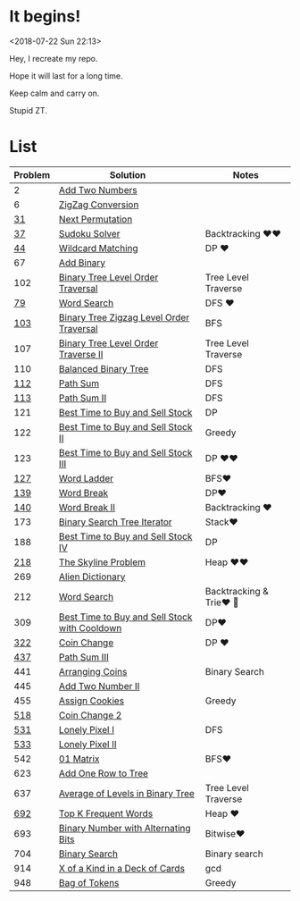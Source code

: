 # It begins!
<2018-07-22 Sun 22:13>

Hey, I recreate my repo.

Hope it will last for a long time.

Keep calm and carry on.

Stupid ZT.

# List
| Problem | Solution | Notes|
| ------ | ------ |----|
| 2| [Add Two Numbers](https://github.com/happygirlzt/LeetCode/blob/master/Java/AddTwoNumbers.java) |
| 6 | [ZigZag Conversion](https://github.com/happygirlzt/LeetCode/blob/master/Java/ZigZagConversion.java) | |
|[31](https://leetcode.com/problems/next-permutation/) | [Next Permutation](https://github.com/happygirlzt/LeetCode/blob/master/Java/NextPermutation.java) |  |
|[37](https://leetcode.com/problems/sudoku-solver/) | [Sudoku Solver](https://github.com/happygirlzt/LeetCode/blob/master/Java/SudokuSolver.java) | Backtracking ❤️❤️|
|[44](https://leetcode.com/problems/wildcard-matching/) | [Wildcard Matching](https://github.com/happygirlzt/LeetCode/blob/master/Java/WildcardMatching.java) | DP ❤️|
| 67 | [Add Binary](https://github.com/happygirlzt/LeetCode/blob/master/Java/AddBinary.java) | 
|102| [Binary Tree Level Order Traversal](https://github.com/happygirlzt/LeetCode/blob/master/Java/BTLevelOrderTraversal.java) | Tree Level Traverse |
|[79](https://leetcode.com/problems/word-search/)| [Word Search](https://github.com/happygirlzt/LeetCode/blob/master/Java/WordSearch.java) | DFS ❤️||
|[103](https://leetcode.com/problems/binary-tree-zigzag-level-order-traversal/) | [Binary Tree Zigzag Level Order Traversal](https://github.com/happygirlzt/LeetCode/blob/master/Java/BinaryTreeZigzagLevelOrderTraversal.java) | BFS|
|107|[Binary Tree Level Order Traverse II](https://github.com/happygirlzt/LeetCode/blob/master/Java/BTLevelOrderTraversal2.java)|Tree Level Traverse|
|110| [Balanced Binary Tree](https://github.com/happygirlzt/LeetCode/blob/master/Java/BalancedBinaryTree.java) |DFS|
|[112](https://leetcode.com/problems/path-sum/) | [Path Sum](https://github.com/happygirlzt/LeetCode/blob/master/Java/PathSum.java) | DFS 
|[113](https://leetcode.com/problems/path-sum-ii/) | [Path Sum II](https://github.com/happygirlzt/LeetCode/blob/master/Java/PathSum2.java) | DFS|
|121|[Best Time to Buy and Sell Stock](https://github.com/happygirlzt/LeetCode/blob/master/Java/BestTimeToBuyAndSellStock.java) | DP|
|122| [Best Time to Buy and Sell Stock II](https://github.com/happygirlzt/LeetCode/blob/master/Java/BestTimeToBuyAndSellStock2.java) | Greedy|
|123|[Best Time to Buy and Sell Stock III](https://github.com/happygirlzt/LeetCode/blob/master/Java/BestTimeToBuyAndSellStock3.java) | DP ❤️❤️ |
|[127](https://leetcode.com/problems/word-ladder/)|[Word Ladder](https://github.com/happygirlzt/LeetCode/blob/master/Java/WordLadder.java) |BFS❤️|
|[139](https://leetcode.com/problems/word-break/) | [Word Break](https://github.com/happygirlzt/LeetCode/blob/master/Java/WordBreak.java) | DP❤️ |
|[140](https://leetcode.com/problems/word-break-ii/)| [Word Break II](https://github.com/happygirlzt/LeetCode/blob/master/Java/WordBreak2.java)  |Backtracking ❤️
|173| [Binary Search Tree Iterator](https://github.com/happygirlzt/LeetCode/blob/master/Java/BinarySearchTreeIterator.java) |Stack❤️|
|188|[Best Time to Buy and Sell Stock IV](https://github.com/happygirlzt/LeetCode/blob/master/Java/BestTimeToBuyAndSellStock4.java) | DP |
|[218](https://leetcode.com/problems/the-skyline-problem/) | [The Skyline Problem](https://github.com/happygirlzt/LeetCode/blob/master/Java/TheSkylineProblem.java) | Heap ❤️❤️|
|269|[Alien Dictionary](https://github.com/happygirlzt/LeetCode/blob/master/Java/AlienDictionary.java) | |
|212| [Word Search](https://github.com/happygirlzt/LeetCode/blob/master/Java/WordSearch2.java) |Backtracking & Trie❤️ 👏
|309| [Best Time to Buy and Sell Stock with Cooldown](https://github.com/happygirlzt/LeetCode/blob/master/Java/BestTimeToBuyAndSellStockWithCooldown.java)|DP❤️|
|[322](https://leetcode.com/problems/coin-change/) | [Coin Change](https://github.com/happygirlzt/LeetCode/blob/master/Java/CoinChange.java) | DP ❤️|
|[437](https://leetcode.com/problems/path-sum-iii/) | [Path Sum III](https://github.com/happygirlzt/LeetCode/blob/master/Java/PathSum3.java) | |
|441|[Arranging Coins](https://github.com/happygirlzt/LeetCode/blob/master/Java/ArrangingCoins.java)| Binary Search|
|445|[Add Two Number II](https://github.com/happygirlzt/LeetCode/blob/master/Java/AddTwoNumber2.java)|
|455| [Assign Cookies](https://leetcode.com/problems/assign-cookies/) | Greedy|
|[518](https://leetcode.com/problems/coin-change-2/) | [Coin Change 2](https://github.com/happygirlzt/LeetCode/blob/master/Java/CoinChange2.java) |
|[531](https://leetcode.com/problems/lonely-pixel-i/) | [Lonely Pixel I](https://github.com/happygirlzt/LeetCode/blob/master/Java/LonelyPixel.java) | DFS |
|[533](https://leetcode.com/problems/lonely-pixel-ii/) | [Lonely Pixel II](https://github.com/happygirlzt/LeetCode/blob/master/Java/LonelyPixel2.java) | |
|542| [01 Matrix](https://github.com/happygirlzt/LeetCode/blob/master/Java/ZeroOneMatrix.java) |BFS❤️|
|623 | [Add One Row to Tree](https://github.com/happygirlzt/LeetCode/blob/master/Java/AddOneRowToTree.java)|
|637| [Average of Levels in Binary Tree](https://github.com/happygirlzt/LeetCode/blob/master/Java/AverageOfLevelsInBT.java)| Tree Level Traverse|
|[692](https://leetcode.com/problems/top-k-frequent-words/) | [Top K Frequent Words](https://github.com/happygirlzt/LeetCode/blob/master/Java/TopKFrequentWords.java) | Heap ❤️|
|693| [Binary Number with Alternating Bits](https://github.com/happygirlzt/LeetCode/blob/master/Java/BinaryNumberWithAlternatingBits.java)|Bitwise❤️|
|704| [Binary Search](https://github.com/happygirlzt/LeetCode/blob/master/Java/BinarySearch.java)|Binary search|
|914| [X of a Kind in a Deck of Cards](https://github.com/happygirlzt/LeetCode/blob/master/Java/XOfAKindInADeckOfCards.java) | gcd|
|948| [Bag of Tokens](https://github.com/happygirlzt/LeetCode/blob/master/Java/BagsOfTokens.java)| Greedy|
